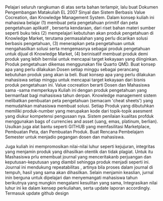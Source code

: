 Pelajari seluruh rangkuman di atas serta bahan terlampir, lalu buat Dokumen Pengembangan Matakuliah EL 2007 Sinyal dan Sistem Berbasis Value Cocreation, dan Knowledge Management System. Dalam konsep kuliah ini mahasiwa belajar (1) membuat peta pengetahuan primitif dan peta pengetahuan aplikatif , berserta kendaraan, dari riset bahan materi sumber seperti buku teks (2) mempelajari kebutuhan akan produk pengetahuan di Knowledge Market, terutama permasalahan yang perlu dicarikan solusi berbasis pengetahuan, (3) menerapkan peta pengetahuan untuk mengahasilkan solusi serta mengemasnya sebagai produk pengetahuan untuk dijual di Knowledge Market, (4) berinisatif membuat produk demi produk yang lebih bernilai untuk mencapai target kekayaan yang diinginkan.  Produk pengetahuan dikemas menggunakan file Quarto QMD. Buat konsep apa yang perlu dilakukan Dosen setiap minggu sebagai perancang kebutuhan produk yang akan ia beli. Buat konsep apa yang perlu dilakukan mahasiswa setiap minggu untuk mencapai target kekayaan dari bisnis produk pengetahuan ini. Value cocreation berarti Dosen dan Mahasiswa sama -sama memperkaya Kuliah ini dengan produk pengetahuan yang bermanfaat bagi mahasiswa tahun derpan. Knowledge management sistem melibatkan pembuatan peta pengetahuan (semacam 'cheat sheets')   yang memudahkan mahasiswa membuat solusi. Setiap Produk yang dibutuhkan memiliki produk-number yang merupakan kode dari topik-topik asesment yang diukur kompetensi pengusaan nya. Sistem penilaian kualitas profduk menggunakan bags of currencies and asset (uang, emas, platinum, berlian). Usulkan juga alat bantu seperti GITHUB yang memfasilitasi Marketplace, Pembuatan Peta, dan Pembuatan Produk.   Buat Rencana Pembelajarn Semester untuk menjadio pegangan dosen dan mahasiswa. 

Juga kuliah ini mempromosikan nilai-nilai luhur seperti kejujuran, integritas yang menjamin produk yang dihasilkan otentik dan tidak plagiat. Untuk itu Mashasiswa prlu emembuat journal yang menceritakanb perjuangan dan keputusan-keputusan yang diambil sehingga produk menjadi seperti ini. Journal ini mendukung repeatabilitas , artinya bila proses dalam journal di tempuh, hasil yang sama akan dihasilkan. Selain menjamin keaslian, jurnal inin berguna untuk dipelajari dan menyemangati mahasiswa tahun berikutnya yang mungkin mengalami kesulitan yang sama, Integrasikan nilai luhur ini ke dalam kensep perkuliahan, serta update laporan accordingly. Termasuk update github design